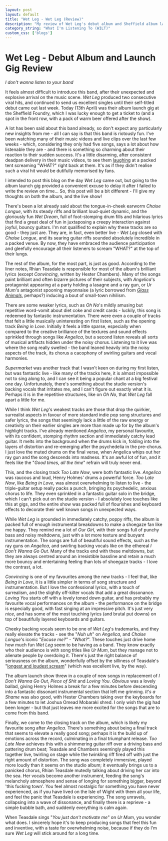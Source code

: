 ```yaml
---
layout: post
layout: default
title: "Wet Leg - Wet Leg (Review)"
description: "My review of Wet Leg's debut album and Sheffield album launch gig."
category_string: "What I'm Listening To (WILT)"
custom_css: ['blogs']
---
```


# Wet Leg - Debut Album and Launch Gig Review

*I don't wanna listen to your band*

It feels almost difficult to introduce this band, after their unexpected and explosive arrival on the music scene. *Wet Leg* produced two consecutive viral hits, and continued to send us excellent singles until their self-titled debut came out last week. Today (13th April) was their album launch gig at the Sheffield Foundry, which I was lucky enough to get a ticket to (and a spot in the front row, with a pack of warm beer offered after the show).

A lot has been said about this band already, so don't expect any particularly new insights from me - all I can say is that this band is riotously fun. I've been watching many of their music videos and live clips over the last few weeks - which, considering they only had five songs, says a lot about how listenable they are - and there is something so charming about their reaction to their sudden success. It's a little disarming, after consistent deadpan delivery in their music videos, to see them [laughing](https://youtu.be/_8FELWZcmZw?t=50) at a packed tent screaming "WHAT?" right back at them. It's as if they didn't realise such a viral hit would be dutifully memorised by fans.

I intended to post this blog on the day *Wet Leg* came out, but going to the album launch gig provided a convenient excuse to delay it after I failed to write the review on time... So, this post will be a bit different - I'll give my thoughts on both the album, and the live show!

There's been a lot already said about the tongue-in-cheek earworm *Chaise Longue*, with its steady riffs and brilliant loud-quiet dynamic, and the gloriously fun *Wet Dream*, full of foot-stomping drum fills and hilarious lyrics that find a great deal of fun in juxtaposing a creepy interaction against joyful, bouncy guitars. I'm not qualified to explain why these tracks are so good - they just are. They are, in fact, even better live - *Wet Leg* closed with *Chaise Longue*, and its searing guitar riffs sounded absolutely incredible in a packed venue. By now, they have embraced the audience participation and gleefully encourage all their listeners to scream "WHAT?" at the top of their lungs.

The rest of the album, for the most part, is just as good. According to the liner notes, Rhian Teasdale is responsible for most of the album's brilliant lyrics (except *Convincing*, written by Hester Chambers). Many of the songs paint brilliant and often bizarre pictures of their subjects, with *Angelica*'s protagonist appearing at a party holding a lasagne and a ray gun, or *Ur Mum*'s antagonist spooning mayonnaise (a lyric borrowed from *[Glass Animals](https://www.youtube.com/watch?v=bhZXaWYTPoE)*, perhaps?) inducing a bout of small-town nihilism.

There are some weaker lyrics, such as *Oh No*'s mildly amusing but repetitive word-vomit about diet coke and credit cards - luckily, this song is redeemed by fantastic instrumentation. There were even a couple of tracks that felt a little musically uninteresting on first listen, such as the opening track *Being in Love*. Initially it feels a little sparse, especially when compared to the creative brilliance of the textures and sound effects sprinkled through songs like *Angelica*, but a second listen reveals all sorts of musical artifacts hidden under the noisy chorus. Listening to it live was where the song really swelled - the band leaned heavily into the noisy aspects of the track, its chorus a cacophony of swirling guitars and vocal harmonies.

*Supermarket* was another track that I wasn't keen on during my first listen, but was fantastic live - like many of the tracks here, it is almost impossible not to sing along to, and I can see it being a popular chant at a big festival one day. Unfortunately, there's something about the studio version's backing vocals that irritates me, and I can't figure out exactly what it is. Perhaps it is in the repetitive structures, like on *Oh No*, that *Wet Leg* fall apart a little for me.

While I think *Wet Leg*'s weakest tracks are those that drop the quirkier, surrealist aspects in favour of more standard indie pop song structures and safer lyrics, the songs that seemingly lack a little of the raw energy or creativity on their earlier singles are more than made up for by the album's highlight tracks. I've already mentioned *Angelica*, my personal favourite, with its confident, stomping rhythm section and immediately catchy lead guitar. It melts into the background when the drums kick in, folding into the layers of distortion and re-emerging after the psychedelia in the pre-chorus. I just love the muted drums on the final verse, when Angelica whips out her ray gun and the song descends into madness. It's an awful lot of fun, and it feels like the "*Good times, all the time*" refrain will truly never end.

This, and the closing track *Too Late Now*, were both fantastic live. *Angelica* was raucous and loud, Henry Holmes' drums a powerful force. *Too Late Now*, like *Being in Love*, was almost overwhelming to listen to live - the triple-guitar setup really packs a punch, bringing its psychedelic, anxious chorus to life. They even sprinkled in a fantastic guitar solo in the bridge, which I can't pick out on the studio version - I absolutely love touches like this at gigs, and the entire show was packed full of flourishes and keyboard effects to decorate their well known songs in unexpected ways.

While *Wet Leg* is grounded in immediately catchy, poppy riffs, the album is packed full of enough instrumental breakdowns to make a shoegaze fan like me happy. They remind me a lot of *Our Girl*, with their songs full of punchy bass and noisy meltdowns, just with a lot more texture and buoyant instrumentation. The songs are full of beautiful sound effects, such as the ray guns on *Angelica*, and swirling backing vocals like on the ethereal *I Don't Wanna Go Out*. Many of the tracks end with these meltdowns, but they are always centred around an irresistible bassline and retain a much more bouncy and entertaining feeling than lots of shoegaze tracks - I love the contrast, a lot.

*Convincing* is one of my favourites among the new tracks - I feel that, like *Being in Love*, it is a little simpler in terms of song structure and instrumentation. But I love the confessional lyrics, with a touch of surrealism, and the slightly off-kilter vocals that add a great dissonance. *Loving You* starts off with a lovely toned down guitar, and has probably my favourite vocal performances on the album - the performance on the bridge is especially good, with fast singing at an impressive pitch. It's just very *nice*, and has some of the most touching lyrics (and brutal put downs) on top of beautifully layered keyboards and guitars.

Cheeky backing vocals seem to be one of *Wet Leg*'s trademarks, and they really elevate the tracks - see the "*Nuh uh*" on *Angelica*, and *Chaise Longue*'s iconic "*Excuse me?" - "What?*". These touches just drive home how much fun *Wet Leg* seem to be having as a band. They know exactly who their audience is with song titles like *Ur Mum*, but they manage not to alienate people by overdoing it. There's just the right balance of seriousness on the album, wonderfully offset by the silliness of Teasdale's "[longest and loudest scream](https://www.youtube.com/watch?v=fvtQYsckLxk)" (which was excellent live, by the way).

The album launch show threw in a couple of new songs in replacement of *I Don't Wanna Go Out*, *Piece of Shit* and *Loving You*. *Obvious* was a lovely ballad, giving Henry Holmes a break for a few minutes before descending into a fantastic dissonant instrumental section that left me grinning. *It's a Shame* was also good, with Hester Chambers taking over the keyboards for a few minutes to let Joshua Omead Mobaraki shred. I only wish the gig had been longer - but that just leaves me more excited for the songs that are to come from this band.

Finally, we come to the closing track on the album, which is likely my favourite song after *Angelica*. There's something about being a final track that seems to elevate a really good song; perhaps it is the build up of emotions across the record, culminating in a final triumphant release. *Too Late Now* achieves this with a shimmering guitar riff over a driving bass and pattering drum beat; Teasdale and Chambers seemingly played this together live, twirling on stage while the twinkling riff fired off with just the right amount of distortion. The song was completely immersive, played more loudly than it seems on the studio album; it eventually brings us to a panicked chorus, Rhian Teasdale mutedly talking about driving her car into the sea. Her vocals become another instrument, feeding the song's melancholy atmosphere and sense of longing for something bigger, beyond 'this fucking town'. You feel almost nostalgic for something you have never experienced, as if you have lived on the Isle of Wight with them all your life, and feel the panic that Teasdale is experiencing. The song unravels, collapsing into a wave of dissonance, and finally there is a reprieve - a simple bubble bath, and suddenly everything is calm again.

When Teasdale sings "*You just don't motivate me*" on *Ur Mum*, you wonder what does. I sincerely hope it's to keep producing songs that feel this fun and inventive, with a taste for overwhelming noise, because if they do I'm sure *Wet Leg* will stick around for a long time.